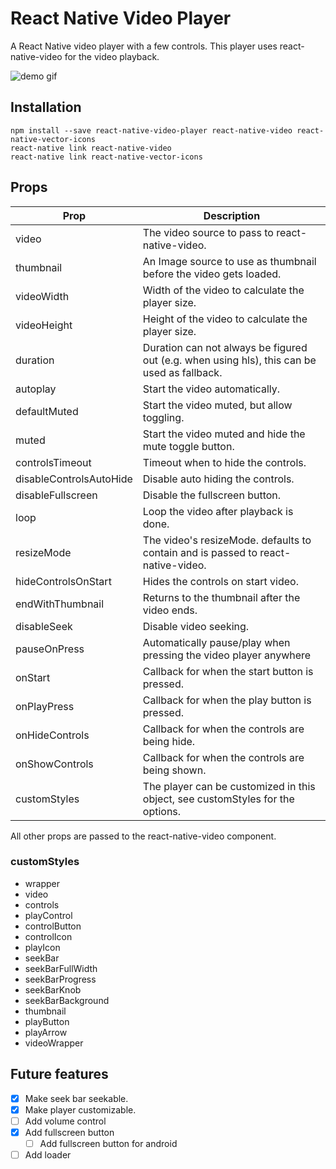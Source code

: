 # React Native Video Player

A React Native video player with a few controls. This player uses
react-native-video for the video playback.


![demo gif](https://raw.githubusercontent.com/cornedor/react-native-video-player/master/demo.gif "Demo GIF")

## Installation

```
npm install --save react-native-video-player react-native-video react-native-vector-icons
react-native link react-native-video
react-native link react-native-vector-icons
```

## Props

| Prop                    | Description                                                                                 |
|-------------------------|---------------------------------------------------------------------------------------------|
| video                   | The video source to pass to react-native-video.                                             |
| thumbnail               | An Image source to use as thumbnail before the video gets loaded.                           |
| videoWidth              | Width of the video to calculate the player size.                                            |
| videoHeight             | Height of the video to calculate the player size.                                           |
| duration                | Duration can not always be figured out (e.g. when using hls), this can be used as fallback. |
| autoplay                | Start the video automatically.                                                              |
| defaultMuted            | Start the video muted, but allow toggling.                                                  |
| muted                   | Start the video muted and hide the mute toggle button.                                      |
| controlsTimeout         | Timeout when to hide the controls.                                                          |
| disableControlsAutoHide | Disable auto hiding the controls.                                                           |
| disableFullscreen       | Disable the fullscreen button.                                                              |
| loop                    | Loop the video after playback is done.                                                      |
| resizeMode              | The video's resizeMode. defaults to contain and is passed to react-native-video.            |
| hideControlsOnStart     | Hides the controls on start video.                                                          |
| endWithThumbnail        | Returns to the thumbnail after the video ends.                                              |
| disableSeek             | Disable video seeking.                                                                      |
| pauseOnPress            | Automatically pause/play when pressing the video player anywhere                            |
| onStart                 | Callback for when the start button is pressed.                                              |
| onPlayPress             | Callback for when the play button is pressed.                                               |
| onHideControls          | Callback for when the controls are being hide.                                              |
| onShowControls          | Callback for when the controls are being shown.                                             |
| customStyles            | The player can be customized in this object, see customStyles for the options.              |

All other props are passed to the react-native-video component.

### customStyles

 - wrapper
 - video
 - controls
 - playControl
 - controlButton
 - controlIcon
 - playIcon
 - seekBar
 - seekBarFullWidth
 - seekBarProgress
 - seekBarKnob
 - seekBarBackground
 - thumbnail
 - playButton
 - playArrow
 - videoWrapper

## Future features

- [X] Make seek bar seekable.
- [x] Make player customizable.
- [ ] Add volume control
- [X] Add fullscreen button
  - [ ] Add fullscreen button for android
- [ ] Add loader
